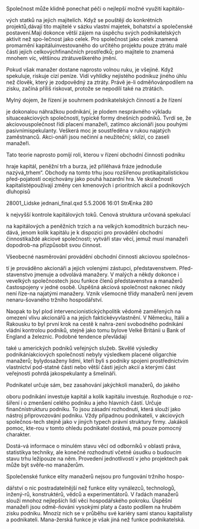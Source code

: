 
Společnost může klidně ponechat péči o nejlepší možné využití kapitálo-

vých statků na jejich majitelích. Když se pouštějí do konkrétních projektů,dávají tito majitelé v sázku vlastní majetek, bohatství a společenské postavení.Mají dokonce větší zájem na úspěchu svých podnikatelských aktivit než spo-lečnost jako celek. Pro společnost jako celek znamená promarnění kapitáluinvestovaného do určitého projektu pouze ztrátu malé části jejích celkovýchfinančních prostředků; pro majitele to znamená mnohem víc, většinou ztrátuveškerého jmění.

Pokud však manažer dostane naprosto volnou ruku, je všejiné. Když spekuluje, riskuje cizí peníze. Vidí vyhlídky nejistého podnikuz jiného úhlu než člověk, který je zodpovědný za ztráty. Právě je-li odměňovánpodílem na zisku, začíná příliš riskovat, protože se nepodílí také na ztrátách.

Mylný dojem, že řízení je souhrnem podnikatelských činností a že řízení

je dokonalou náhražkou podnikání, je plodem nesprávného výkladu situaceakciových společností, typické formy dnešních podniků. Tvrdí se, že akciovouspolečnost řídí placení manažeři, zatímco akcionáři jsou pouhými pasivnímispekulanty. Veškerá moc je soustředěna v rukou najatých zaměstnanců. Akci-onáři jsou nečinní a neužiteční; sklízí, co zaseli manažeři.

Tato teorie naprosto pomíjí roli, kterou v řízení obchodní činnosti podniku

hraje kapitál, peněžní trh a burza, jež přiléhavá fráze jednoduše nazývá„trhem“. Obchody na tomto trhu jsou rozšířenou protikapitalistickou před-pojatostí ocejchovány jako pouhá hazardní hra. Ve skutečnosti kapitalistépoužívají změny cen kmenových i prioritních akcií a podnikových dluhopisů

28001_Lidske jednani_final.qxd 5.5.2006 16:01 StrÆnka 280

k nejvyšší kontrole kapitálových toků. Cenová struktura určovaná spekulací

na kapitálových a peněžních trzích a na velkých komoditních burzách neu-dává, jenom kolik kapitálu je k dispozici pro provádění obchodní činnostikaždé akciové společnosti; vytváří stav věcí, jemuž musí manažeři dopodrob-na přizpůsobit svou činnost.

Všeobecné nasměrování provádění obchodní činnosti akciovou společnos-

tí je prováděno akcionáři a jejich volenými zástupci, představenstvem. Před-stavenstvo jmenuje a odvolává manažery. V malých a někdy dokonce i vevelkých společnostech jsou funkce členů představenstva a manažerů častospojeny v jedné osobě. Úspěšná akciová společnost nakonec nikdy není říze-na najatými manažery. Vznik všemocné třídy manažerů není jevem nenaru-šovaného tržního hospodářství.

Naopak to byl plod intervencionistickýchpolitik vědomě zaměřených na omezení vlivu akcionářů a na jejich faktickévyvlastnění. V Německu, Itálii a Rakousku to byl první krok na cestě k nahra-zení svobodného podnikání vládní kontrolou podniků, stejně jako tomu bylove Velké Británii u Bank of England a železnic. Podobné tendence převládají

také u amerických podniků veřejných služeb. Skvělé výsledky podnikáníakciových společností nebyly výsledkem placené oligarchie manažerů; bylydosaženy lidmi, kteří byli s podniky spojeni prostřednictvím vlastnictví pod-statné části nebo větší části jejich akcií a kterými část veřejnosti pohrdá jakospekulanty a šmelináři.

Podnikatel určuje sám, bez zasahování jakýchkoli manažerů, do jakého

oboru podnikání investuje kapitál a kolik kapitálu investuje. Rozhoduje o roz-šíření i o zmenšení celého podniku a jeho hlavních částí. Určuje finančnístrukturu podniku. To jsou zásadní rozhodnutí, která slouží jako nástroj připrovozování podniku. Vždy připadnou podnikateli, v akciových společnos-tech stejně jako v jiných typech právní struktury firmy. Jakákoli pomoc, kte-rou v tomto ohledu podnikatel dostává, má pouze pomocný charakter.

Dostá-vá informace o minulém stavu věcí od odborníků v oblasti práva, statistikya techniky, ale konečné rozhodnutí včetně úsudku o budoucím stavu trhu ležípouze na něm. Provedení jednotlivostí v jeho projektech pak může být svěře-no manažerům.

Společenské funkce elity manažerů nejsou pro fungování tržního hospo-

dářství o nic postradatelnější než funkce elity vynálezců, technologů, inžený-rů, konstruktérů, vědců a experimentátorů. V řadách manažerů slouží mnohoz nejlepších lidí věci hospodářského pokroku. Úspěšní manažeři jsou odmě-ňováni vysokými platy a často podílem na hrubém zisku podniku. Mnozíz nich se v průběhu své kariéry sami stanou kapitalisty a podnikateli. Mana-žerská funkce je však jiná než funkce podnikatelská.
